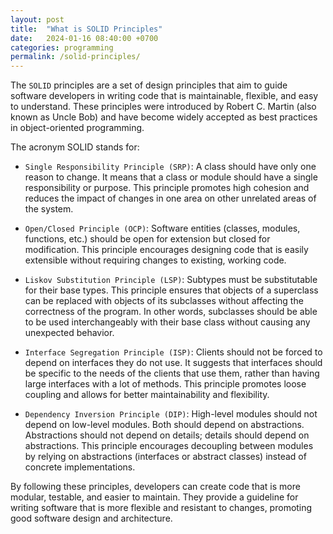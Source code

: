 ```yaml
---
layout: post
title:  "What is SOLID Principles"
date:   2024-01-16 08:40:00 +0700
categories: programming
permalink: /solid-principles/
---
```

The `SOLID` principles are a set of design principles that aim to guide software developers in writing code that is maintainable, flexible, and easy to understand. These principles were introduced by Robert C. Martin (also known as Uncle Bob) and have become widely accepted as best practices in object-oriented programming.

The acronym SOLID stands for:

- `Single Responsibility Principle (SRP)`: A class should have only one reason to change. It means that a class or module should have a single responsibility or purpose. This principle promotes high cohesion and reduces the impact of changes in one area on other unrelated areas of the system.

- `Open/Closed Principle (OCP)`: Software entities (classes, modules, functions, etc.) should be open for extension but closed for modification. This principle encourages designing code that is easily extensible without requiring changes to existing, working code.

- `Liskov Substitution Principle (LSP)`: Subtypes must be substitutable for their base types. This principle ensures that objects of a superclass can be replaced with objects of its subclasses without affecting the correctness of the program. In other words, subclasses should be able to be used interchangeably with their base class without causing any unexpected behavior.

- `Interface Segregation Principle (ISP)`: Clients should not be forced to depend on interfaces they do not use. It suggests that interfaces should be specific to the needs of the clients that use them, rather than having large interfaces with a lot of methods. This principle promotes loose coupling and allows for better maintainability and flexibility.

- `Dependency Inversion Principle (DIP)`: High-level modules should not depend on low-level modules. Both should depend on abstractions. Abstractions should not depend on details; details should depend on abstractions. This principle encourages decoupling between modules by relying on abstractions (interfaces or abstract classes) instead of concrete implementations.

By following these principles, developers can create code that is more modular, testable, and easier to maintain. They provide a guideline for writing software that is more flexible and resistant to changes, promoting good software design and architecture.